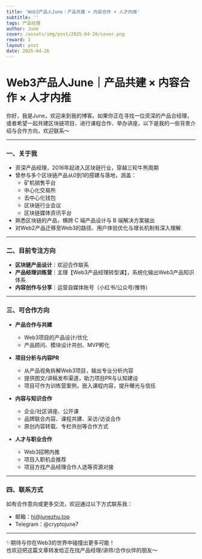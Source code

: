```yaml
---
title: 'Web3产品人June｜产品共建 × 内容合作 × 人才内推'
subtitle: ''
tags: 产品经理
author: June
cover: /assets/img/post/2025-04-26/cover.png
reward: 1
layout: post
date: 2025-04-26
---
```


# Web3产品人June｜产品共建 × 内容合作 × 人才内推

你好，我是June，欢迎来到我的博客。如果你正在寻找一位资深的产品合经理，或者希望一起共建区块链项目、进行课程合作、举办讲座，以下是我的一些背景介绍与合作方向，欢迎联系～

---

### 一、关于我

- 资深产品经理，2016年起进入区块链行业，穿越三轮牛熊周期  
- 曾参与多个区块链产品从0到1的搭建与落地，涵盖：  
  - 矿机销售平台  
  - 中心化交易所  
  - 去中心化钱包  
  - 区块链行业会议 
  - 区块链媒体资讯平台  
- 熟悉区块链的产品，横跨 C 端产品设计与 B 端解决方案输出  
- 对Web2产品迁移至Web3的路径、用户体验优化与增长机制有深入理解  

---

### 二、目前专注方向

- **区块链产品设计**｜欢迎合作联系
- **产品经理训练营**｜主理【Web3产品经理转型课】，系统化输出Web3产品知识体系  
- **内容创作与分享**｜运营自媒体账号（小红书/公众号/推特）

---

### 三、可合作方向

- **产品合作与共建**  
  - Web3项目的产品设计/优化  
  - 产品顾问、模块设计共创、MVP孵化

- **项目分析与内容PR**
  - 从产品视角拆解Web3项目，输出专业分析内容
  - 提供图文/讲稿发布渠道，助力项目PR与认知建设
  - 项目可作为训练营案例，嵌入课程内容，提升曝光与信任

- **内容与知识合作**  
  - 企业/社区讲座、公开课  
  - 品牌联合内容、课程共建、采访/访谈合作  
  - 原创内容转载、专栏共创等合作方式

- **人才与职业合作**  
  - Web3招聘内推  
  - 项目入职机会推荐  
  - 项目方找产品经理合作人选等资源对接

---

### 四、联系方式

如有合作意向或更多交流，欢迎通过以下方式联系我：

- 邮箱：hi@junezhu.top
- Telegram：@cryptojune7  

---

✨期待与你在Web3的世界中碰撞出更多可能！  
也欢迎把这篇文章转发给正在找产品经理/讲师/合作伙伴的朋友～

